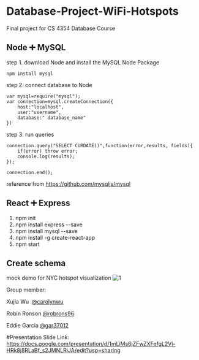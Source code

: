 # Database-Project-WiFi-Hotspots
Final project for CS 4354 Database Course

## Node :heavy_plus_sign: MySQL

step 1. download Node and install the MySQL Node Package

```
npm install mysql
```

step 2. connect database to Node

```
var mysql=require("mysql");
var connection=mysql.createConnection({
    host:"localhost",
    user:"username",
    database:" database_name"
})
```
step 3: run queries
```
connection.query("SELECT CURDATE()",function(error,results, fields){
    if(error) throw error;
    console.log(results);
});

connection.end();
```
reference from https://github.com/mysqljs/mysql

## React :heavy_plus_sign: Express
1. npm init
2. npm install express --save
3. npm install mysql --save
4. npm install -g create-react-app
5. npm start
## Create schema


mock demo  for NYC hotspot visualization
![1](https://user-images.githubusercontent.com/22507322/38677582-50460a36-3e24-11e8-89db-6ce09cff5185.jpg)


Group member:

Xujia Wu  [@carolynwu](https://github.com/carolynwu)

Robin Ronson [@robrons96](https://github.com/robrons96)

Eddie Garcia [@gar37012](https://github.com/gar37012)


#Presentation Slide Link: https://docs.google.com/presentation/d/1mLiMs6jZFwZXFefgL2Vi-HRk8j8RLaBf_s2JMNLRiJA/edit?usp=sharing
